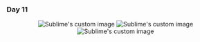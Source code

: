 ### Day 11

<p align="center">
  <img src="https://i.imgur.com/1csizIv.png" alt="Sublime's custom image"/>
  <img src="https://i.imgur.com/btcr4Fa.png" alt="Sublime's custom image"/>
  <img src="https://i.pinimg.com/originals/ee/93/fe/ee93fe4414c22b93cb258e730b1198ba.gif" alt="Sublime's custom image"/>
</p>
